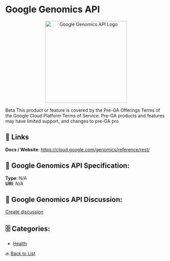 # Google Genomics API
<p align="center">
    <img width="256" src="https://raw.githubusercontent.com/apis-list/apis-list/main/apis/google-genomics-api/logo_256x256.png" alt="Google Genomics API Logo"/>
</p>

Beta This product or feature is covered by the Pre-GA Offerings Terms of the Google Cloud Platform Terms of Service. Pre-GA products and features may have limited support, and changes to pre-GA pro

##  🔗 Links
**Docs / Website**: https://cloud.google.com/genomics/reference/rest/

## 🧬 Google Genomics API Specification:
**Type**: N/A  
**URI**: N/A

## 💬 Google Genomics API Discussion:
[Create discussion](https://github.com/apis-list/apis-list/discussions/new)

## 🗄️ Categories:
- [Health](https://github.com/apis-list/apis-list#health-)




🔙 [Back to List](https://github.com/apis-list/apis-list)
